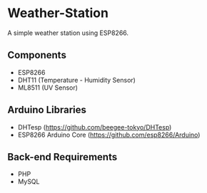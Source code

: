# Weather-Station
A simple weather station using ESP8266.
## Components
  * ESP8266
  * DHT11 (Temperature - Humidity Sensor)
  * ML8511 (UV Sensor)

## Arduino Libraries
  * DHTesp (https://github.com/beegee-tokyo/DHTesp)
  * ESP8266 Arduino Core (https://github.com/esp8266/Arduino)

## Back-end Requirements
  * PHP
  * MySQL
